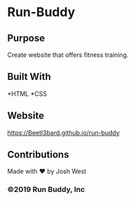# Run-Buddy

## Purpose
Create website that offers fitness training.

## Built With
*HTML
*CSS

## Website
https://Beetl3bard.github.io/run-buddy

## Contributions
Made with ❤️ by Josh West

### ©️2019 Run Buddy, Inc
